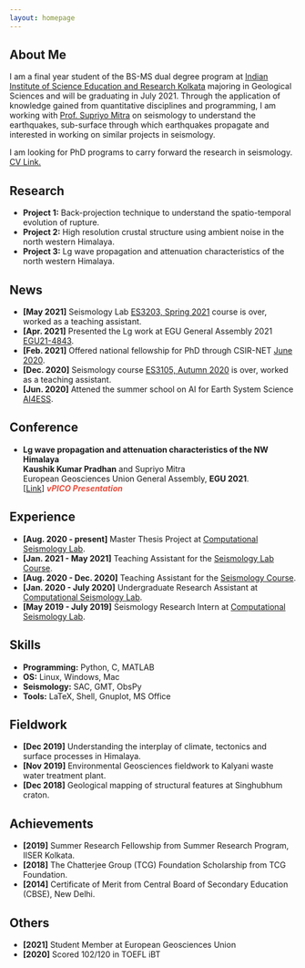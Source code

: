 ```yaml
---
layout: homepage
---
```


## About Me

I am a final year student of the BS-MS dual degree program at <a href="https://www.iiserkol.ac.in/web/en/#gsc.tab=0" target="_blank">Indian Institute of Science Education and Research Kolkata</a>
majoring in Geological Sciences and will be graduating in July 2021. Through the application of knowledge gained from quantitative disciplines and programming, I am working with <a href="https://www.iiserkol.ac.in/~supriyomitra/" target="_blank">Prof. Supriyo Mitra</a> on seismology to understand the earthquakes, sub-surface through
which earthquakes propagate and interested in working on similar projects in seismology. 

I am looking for PhD programs to carry forward the research in seismology. <a href="https://drive.google.com/file/d/1AfjyxndcCwy002T1I4rNiZ5Dszb1zGCQ/view?usp=sharing" target="_blank"> CV Link.</a>

## Research

- **Project 1:** Back-projection technique to understand the spatio-temporal evolution of rupture.
- **Project 2:** High resolution crustal structure using ambient noise in the north western Himalaya.
- **Project 3:** Lg wave propagation and attenuation characteristics of the north western Himalaya.

## News

- **[May 2021]**  Seismology Lab [ES3203, Spring 2021](https://www.iiserkol.ac.in/teaching-plan/course/2021/Spring/ES3203/) course is over, worked as a teaching assistant.
- **[Apr. 2021]** Presented the Lg work at EGU General Assembly 2021 [EGU21-4843](https://doi.org/10.5194/egusphere-egu21-4843).
- **[Feb. 2021]**  Offered national fellowship for PhD through CSIR-NET [June 2020](https://csirnet.nta.nic.in/WebInfo/Page/Page?PageId=1&LangId=P).
- **[Dec. 2020]** Seismology course [ES3105, Autumn 2020](https://www.iiserkol.ac.in/teaching-plan/course/2020/Autumn/ES3105/) is over, worked as a teaching assistant.
- **[Jun. 2020]** Attened the summer school on AI for Earth System Science [AI4ESS](https://www2.cisl.ucar.edu/events/summer-school/ai4ess/2020/artificial-intelligence-earth-system-science-ai4ess-summer-school).

## Conference

- **Lg wave propagation and attenuation characteristics of the NW Himalaya**
  <br>
  **Kaushik Kumar Pradhan** and Supriyo Mitra
  <br>
  European Geosciences Union General Assembly,  **EGU 2021**.
  <br>
  [[Link](https://meetingorganizer.copernicus.org/EGU21/EGU21-4843.html)]  <strong><i style="color:#e74d3c">vPICO Presentation</i></strong>

## Experience
- **[Aug. 2020 - present]**  Master Thesis Project at [Computational Seismology Lab](https://www.iiserkol.ac.in/~seismological_observatory/).
- **[Jan. 2021 - May 2021]**  Teaching Assistant for the [Seismology Lab Course](https://www.iiserkol.ac.in/teaching-plan/course/2021/Spring/ES3203/).
- **[Aug. 2020 - Dec. 2020]**  Teaching Assistant for the [Seismology Course](https://www.iiserkol.ac.in/teaching-plan/course/2020/Autumn/ES3105/).
- **[Jan. 2020 - July 2020]**  Undergraduate Research Assistant at [Computational Seismology Lab](https://www.iiserkol.ac.in/~seismological_observatory/).
- **[May 2019 - July 2019]**  Seismology Research Intern at [Computational Seismology Lab](https://www.iiserkol.ac.in/~seismological_observatory/).

## Skills
- **Programming:** Python, C, MATLAB
- **OS:** Linux, Windows, Mac
- **Seismology:** SAC, GMT, ObsPy
- **Tools:** LaTeX, Shell, Gnuplot, MS Office

## Fieldwork
- **[Dec 2019]**  Understanding the interplay of climate, tectonics and surface processes in Himalaya.
- **[Nov 2019]**  Environmental Geosciences fieldwork to Kalyani waste water treatment plant.
- **[Dec 2018]**  Geological mapping of structural features at Singhubhum craton.

## Achievements
- **[2019]**  Summer Research Fellowship from Summer Research Program, IISER Kolkata.
- **[2018]**  The Chatterjee Group (TCG) Foundation Scholarship from TCG Foundation.
- **[2014]**  Certificate of Merit from Central Board of Secondary Education (CBSE), New Delhi.

## Others
- **[2021]**  Student Member at European Geosciences Union
- **[2020]**  Scored 102/120 in TOEFL iBT
